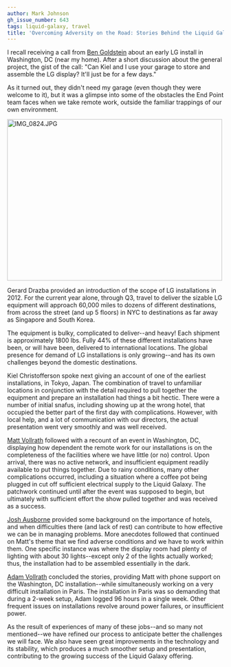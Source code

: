 ```yaml
---
author: Mark Johnson
gh_issue_number: 643
tags: liquid-galaxy, travel
title: 'Overcoming Adversity on the Road: Stories Behind the Liquid Galaxy'
---
```


I recall receiving a call from [Ben Goldstein](/team/benjamin_goldstein) about an early LG install in Washington, DC (near my home). After a short discussion about the general project, the gist of the call: "Can Kiel and I use your garage to store and assemble the LG display? It'll just be for a few days."

As it turned out, they didn't need my garage (even though they were welcome to it), but it was a glimpse into some of the obstacles the End Point team faces when we take remote work, outside the familiar trappings of our own environment.

<a href="http://www.flickr.com/photos/80083124@N08/7187348439/"><img alt="IMG_0824.JPG" height="375" src="/blog/2012/06/14/overcoming-adversity-on-road-stories/image-0.jpeg" width="500"/></a>

Gerard Drazba provided an introduction of the scope of LG installations in 2012. For the current year alone, through Q3, travel to deliver the sizable LG equipment will approach 60,000 miles to dozens of different destinations, from across the street (and up 5 floors) in NYC to destinations as far away as Singapore and South Korea.

The equipment is bulky, complicated to deliver--and heavy! Each shipment is approximately 1800 lbs. Fully 44% of these different installations have been, or will have been, delivered to international locations. The global presence for demand of LG installations is only growing--and has its own challenges beyond the domestic destinations.

Kiel Christofferson spoke next giving an account of one of the earliest installations, in Tokyo, Japan. The combination of travel to unfamiliar locations in conjunction with the detail required to pull together the equipment and prepare an installation had things a bit hectic. There were a number of initial snafus, including showing up at the wrong hotel, that occupied the better part of the first day with complications. However, with local help, and a lot of communication with our directors, the actual presentation went very smoothly and was well received.

[Matt Vollrath](/team/matt_vollrath) followed with a recount of an event in Washington, DC, displaying how dependent the remote work for our installations is on the completeness of the facilities where we have little (or no) control. Upon arrival, there was no active network, and insufficient equipment readily available to put things together. Due to rainy conditions, many other complications occurred, including a situation where a coffee pot being plugged in cut off sufficient electrical supply to the Liquid Galaxy. The patchwork continued until after the event was supposed to begin, but ultimately with sufficient effort the show pulled together and was received as a success.

[Josh Ausborne](/team/josh_ausborne) provided some background on the importance of hotels, and when difficulties there (and lack of rest) can contribute to how effective we can be in managing problems. More anecdotes followed that continued on Matt's theme that we find adverse conditions and we have to work within them. One specific instance was where the display room had plenty of lighting with about 30 lights--except only 2 of the lights actually worked; thus, the installation had to be assembled essentially in the dark.

[Adam Vollrath](/team/adam_vollrath) concluded the stories, providing Matt with phone support on the Washington, DC installation--while simultaneously working on a very difficult installation in Paris. The installation in Paris was so demanding that during a 2-week setup, Adam logged 96 hours in a single week. Other frequent issues on installations revolve around power failures, or insufficient power.

As the result of experiences of many of these jobs--and so many not mentioned--we have refined our process to anticipate better the challenges we will face. We also have seen great improvements in the technology and its stability, which produces a much smoother setup and presentation, contributing to the growing success of the Liquid Galaxy offering.
